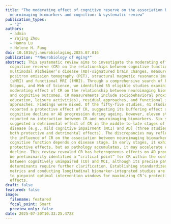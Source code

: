 ```yaml
---
title: "The moderating effect of cognitive reserve on the association between
  neuroimaging biomarkers and cognition: A systematic review"
publication_types:
  - "2"
authors:
  - admin
  - Yajing Zhou
  - Hanna Lu
  - Helene H. Fung
doi: 10.1016/j.neurobiolaging.2025.07.016
publication: "*Neurobiology of Aging*"
abstract: This systematic review aims to investigate the moderating effects of
  cognitive reserve (CR) on the relationships between cognitive function and
  multimodal Alzheimer’s disease (AD)-signatured brain changes, measured by
  positron emission tomography (PET), structural magnetic resonance imaging
  (sMRI) and functional MRI (fMRI). Through a comprehensive search of PubMed,
  Scopus, and Web of Science, we identified 55 eligible studies examining the
  moderating effect of CR on the relationship between neuroimaging biomarkers
  and cognitive outcomes. CR measurements include sociobehavioral proxies (e.g.,
  education, leisure activities), residual approaches, and functional imaging
  approaches. Findings were mixed. Of the fifty-five studies, 41 studies
  reported a protective effect of CR, suggesting its buffering effect against
  cognitive decline or AD progression during ageing. However, eleven studies
  reported no interaction between CR and neuroimaging biomarkers. Six studies
  suggested a detrimental effect of CR in the middle-to-late stages of the
  disease [e.g., mild cognitive impairment (MCI) and AD] (three studies reported
  both protective and detrimental effects). The discrepancies may reflect that
  the influence of CR on the association between neuroimaging biomarkers and
  cognitive function depends on disease stage. In early stages, it exhibits
  protective effects, but as pathology accumulates, it may accelerate cognitive
  decline. This review revealed CR has heterogeneous effects on AD progression.
  We preliminarily identified a “critical point” for CR within the continuum
  between cognitively unimpaired (CU) and MCI, although its precise pathological
  determinants require further clarification. Establishing standardized CR
  metrics and conducting longitudinal biomarker-integrated studies are critical
  to pinpoint optimal intervention windows for maximizing CR’s protective
  effects.
draft: false
featured: false
image:
  filename: featured
  focal_point: Smart
  preview_only: false
date: 2025-07-30T10:33:25.472Z
---
```

